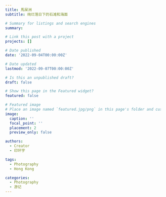 ```yaml
---
title: 馬屎洲
subtitle: 绚烂落日下的石滩和海面

# Summary for listings and search engines
summary: 

# Link this post with a project
projects: []

# Date published
date: '2022-09-04T00:00:00Z'

# Date updated
lastmod: '2022-09-07T00:00:00Z'

# Is this an unpublished draft?
draft: false

# Show this page in the Featured widget?
featured: false

# Featured image
# Place an image named `featured.jpg/png` in this page's folder and customize its options here.
image:
  caption: ''
  focal_point: ''
  placement: 2
  preview_only: false

authors:
  - Creator
  - 印环宇

tags:
  - Photography
  - Hong Kong

categories:
  - Photography
  - 游记
---
```



